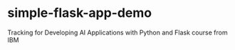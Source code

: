 # simple-flask-app-demo

Tracking for Developing AI Applications with Python and Flask course from IBM
